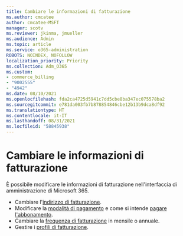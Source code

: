 ```yaml
---
title: Cambiare le informazioni di fatturazione
ms.author: cmcatee
author: cmcatee-MSFT
manager: scotv
ms.reviewer: jkinma, jmueller
ms.audience: Admin
ms.topic: article
ms.service: o365-administration
ROBOTS: NOINDEX, NOFOLLOW
localization_priority: Priority
ms.collection: Adm_O365
ms.custom:
- commerce_billing
- "9002555"
- "4942"
ms.date: 08/10/2021
ms.openlocfilehash: fda2ca4725d5941c7dd5cbe8ba347ec075578ba2
ms.sourcegitcommit: e781da003fb7b878854846cbe12b13b9dca8df92
ms.translationtype: HT
ms.contentlocale: it-IT
ms.lasthandoff: 08/31/2021
ms.locfileid: "58845938"
---
```

# <a name="change-billing-information"></a>Cambiare le informazioni di fatturazione

È possibile modificare le informazioni di fatturazione nell'interfaccia di amministrazione di Microsoft 365. 

- Cambiare l'[indirizzo di fatturazione](https://docs.microsoft.com/microsoft-365/commerce/billing-and-payments/change-your-billing-addresses).
- Modificare la [modalità di pagamento](https://docs.microsoft.com/microsoft-365/commerce/billing-and-payments/manage-payment-methods) e come si intende [pagare l'abbonamento](https://docs.microsoft.com/microsoft-365/commerce/billing-and-payments/pay-for-your-subscription).
- Cambiare la [frequenza di fatturazione](https://docs.microsoft.com/microsoft-365/commerce/billing-and-payments/change-payment-frequency) in mensile o annuale.
- Gestire i [profili di fatturazione](https://docs.microsoft.com/microsoft-365/commerce/billing-and-payments/manage-billing-profiles).
